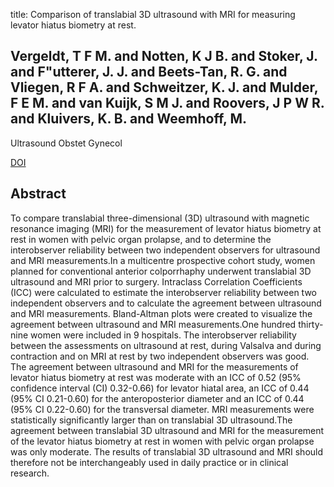 title: Comparison of translabial 3D ultrasound with MRI for measuring levator hiatus biometry at rest.

## Vergeldt, T F M. and Notten, K J B. and Stoker, J. and F"utterer, J. J. and Beets-Tan, R. G. and Vliegen, R F A. and Schweitzer, K. J. and Mulder, F E M. and van Kuijk, S M J. and Roovers, J P W R. and Kluivers, K. B. and Weemhoff, M.
Ultrasound Obstet Gynecol

<a href="https://doi.org/10.1002/uog.14949">DOI</a>

## Abstract
To compare translabial three-dimensional (3D) ultrasound with magnetic resonance imaging (MRI) for the measurement of levator hiatus biometry at rest in women with pelvic organ prolapse, and to determine the interobserver reliability between two independent observers for ultrasound and MRI measurements.In a multicentre prospective cohort study, women planned for conventional anterior colporrhaphy underwent translabial 3D ultrasound and MRI prior to surgery. Intraclass Correlation Coefficients (ICC) were calculated to estimate the interobserver reliability between two independent observers and to calculate the agreement between ultrasound and MRI measurements. Bland-Altman plots were created to visualize the agreement between ultrasound and MRI measurements.One hundred thirty-nine women were included in 9 hospitals. The interobserver reliability between the assessments on ultrasound at rest, during Valsalva and during contraction and on MRI at rest by two independent observers was good. The agreement between ultrasound and MRI for the measurements of levator hiatus biometry at rest was moderate with an ICC of 0.52 (95% confidence interval (CI) 0.32-0.66) for levator hiatal area, an ICC of 0.44 (95% CI 0.21-0.60) for the anteroposterior diameter and an ICC of 0.44 (95% CI 0.22-0.60) for the transversal diameter. MRI measurements were statistically significantly larger than on translabial 3D ultrasound.The agreement between translabial 3D ultrasound and MRI for the measurement of the levator hiatus biometry at rest in women with pelvic organ prolapse was only moderate. The results of translabial 3D ultrasound and MRI should therefore not be interchangeably used in daily practice or in clinical research.

